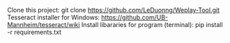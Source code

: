 Clone this project: git clone https://github.com/LeDuonng/Weplay-Tool.git
Tesseract installer for Windows: https://github.com/UB-Mannheim/tesseract/wiki
Install libararies for program (terminal): pip install -r requirements.txt
